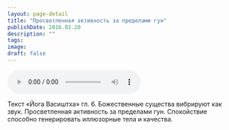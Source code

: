 ```yaml
---
layout: page-detail
title: "Просветленная активность за пределами гун"
publishDate: 2016.02.20
description: ""
tags:
image:
draft: false
---
```


<audio title="2016.02.20 - Просветленная активность за пределами гун.mp3" src="https://filer-api.advayta.org/v1.0/public/files/75396" controls=""></audio>

 Текст «Йога Васиштха» гл. 6\. Божественные существа вибрируют как звук. Просветленная активность за пределами гун. Спокойствие способно генерировать иллюзорные тела и качества. 

  

